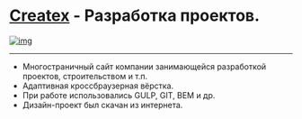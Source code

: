 # [Createx](https://lyu-chunkwo.github.io/createx/dist/index.html) - Разработка проектов.

[<img src="https://lyu-chunkwo.github.io/createx/dist/images/foreadme/createx1.jpg" alt="img">](https://lyu-chunkwo.github.io/createx/dist/index.html)


---
- Многостраничный сайт компании занимающейся разработкой проектов, строительством и т.п.
- Адаптивная кроссбраузерная вёрстка.
- При работе использовались GULP, GIT, BEM и др.
- Дизайн-проект был скачан из интернета.

